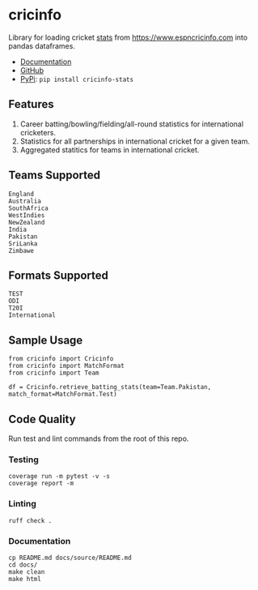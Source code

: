 # cricinfo

Library for loading cricket [stats](https://stats.espncricinfo.com/ci/engine/stats/index.html) from https://www.espncricinfo.com into pandas dataframes.

- [Documentation](https://cricinfo.readthedocs.io/en/latest/)
- [GitHub](https://github.com/aaraza/cricinfo)
- [PyPi](https://pypi.org/project/cricinfo-stats/): `pip install cricinfo-stats`

## Features

1. Career batting/bowling/fielding/all-round statistics for international cricketers.
2. Statistics for all partnerships in international cricket for a given team.
3. Aggregated statitics for teams in international cricket.

## Teams Supported
```
England
Australia
SouthAfrica
WestIndies
NewZealand
India
Pakistan
SriLanka
Zimbawe
```

## Formats Supported
```
TEST
ODI
T20I
International
```

## Sample Usage
```
from cricinfo import Cricinfo
from cricinfo import MatchFormat
from cricinfo import Team

df = Cricinfo.retrieve_batting_stats(team=Team.Pakistan, match_format=MatchFormat.Test)
```

## Code Quality
Run test and lint commands from the root of this repo.

### Testing
```
coverage run -m pytest -v -s
coverage report -m
```

### Linting
`ruff check .`

### Documentation
```
cp README.md docs/source/README.md
cd docs/
make clean
make html
```